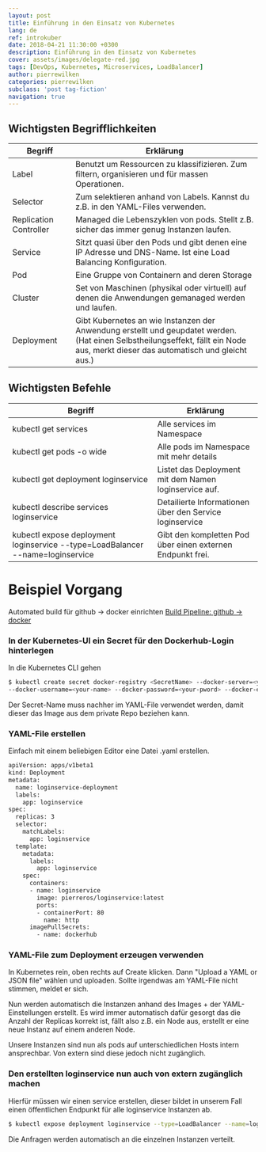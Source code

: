 ```yaml
---
layout: post
title: Einführung in den Einsatz von Kubernetes
lang: de
ref: introkuber
date: 2018-04-21 11:30:00 +0300
description: Einführung in den Einsatz von Kubernetes
cover: assets/images/delegate-red.jpg 
tags: [DevOps, Kubernetes, Microservices, LoadBalancer]
author: pierrewilken
categories: pierrewilken
subclass: 'post tag-fiction'
navigation: true
---
```


## Wichtigsten Begrifflichkeiten

| Begriff | Erklärung |
| ------ | ------ |
| Label | Benutzt um Ressourcen zu klassifizieren.  Zum filtern, organisieren und für massen Operationen. |
| Selector | Zum selektieren anhand von Labels. Kannst du z.B. in den YAML-Files verwenden. |
| Replication Controller | Managed die Lebenszyklen von pods. Stellt z.B. sicher das immer genug Instanzen laufen. |
| Service | Sitzt quasi über den Pods und gibt denen eine IP Adresse und DNS-Name. Ist eine Load Balancing Konfiguration. |
| Pod | Eine Gruppe von Containern and deren Storage |
| Cluster | Set von Maschinen (physikal oder virtuell) auf denen die Anwendungen gemanaged werden und laufen. |
| Deployment | Gibt Kubernetes an wie Instanzen der Anwendung erstellt und geupdatet werden. <br/> (Hat einen Selbstheilungseffekt, fällt ein Node aus, merkt dieser das automatisch und gleicht aus.) |

## Wichtigsten Befehle

| Begriff | Erklärung |
| ------ | ------ |
| kubectl get services | Alle services im Namespace |
| kubectl get pods -o wide   | Alle pods im Namespace mit mehr details |
| kubectl get deployment loginservice   | Listet das Deployment mit dem Namen loginservice auf. |
| kubectl describe services loginservice | Detailierte Informationen über den Service loginservice |
| kubectl expose deployment loginservice --type=LoadBalancer --name=loginservice | Gibt den kompletten Pod über einen externen Endpunkt frei.  |



# Beispiel Vorgang
Automated build für github -> docker einrichten <a href="https:pierrewilken.de/2018/04/21/Build-Pipeline-Docker-und-Github.html" rel="build pipeline github docker">Build Pipeline: github -> docker</a>


### In der Kubernetes-UI ein Secret für den Dockerhub-Login hinterlegen
In die Kubernetes CLI gehen
```sh
$ kubectl create secret docker-registry <SecretName> --docker-server=<your-registry-server> 
--docker-username=<your-name> --docker-password=<your-pword> --docker-email=<your-email>
```
Der Secret-Name muss nachher im YAML-File verwendet werden, damit dieser das Image aus dem private Repo beziehen kann.
### YAML-File erstellen
Einfach mit einem beliebigen Editor eine Datei .yaml erstellen.
```sh
apiVersion: apps/v1beta1
kind: Deployment
metadata:
  name: loginservice-deployment
  labels: 
    app: loginservice
spec:
  replicas: 3
  selector:
    matchLabels:
      app: loginservice
  template:
    metadata:
      labels:
        app: loginservice
    spec:
      containers:
      - name: loginservice
        image: pierreros/loginservice:latest
        ports:
        - containerPort: 80
          name: http
      imagePullSecrets:
        - name: dockerhub
```
### YAML-File zum Deployment erzeugen verwenden
In Kubernetes rein, oben rechts auf Create klicken.
Dann "Upload a YAML or JSON file" wählen und uploaden. Sollte irgendwas am YAML-File nicht stimmen, meldet er sich.

Nun werden automatisch die Instanzen anhand des Images + der YAML-Einstellungen erstellt. Es wird immer automatisch dafür gesorgt das die Anzahl der Replicas korrekt ist, fällt also z.B. ein Node aus, erstellt er eine neue Instanz auf einem anderen Node.

Unsere Instanzen sind nun als pods auf unterschiedlichen Hosts intern ansprechbar. Von extern sind diese jedoch nicht zugänglich.

### Den erstellten loginservice nun auch von extern zugänglich machen
Hierfür müssen wir einen service erstellen, dieser bildet in unserem Fall einen öffentlichen Endpunkt für alle loginservice Instanzen ab.

 ```sh
$ kubectl expose deployment loginservice --type=LoadBalancer --name=loginservice 
```

Die Anfragen werden automatisch an die einzelnen Instanzen verteilt.
